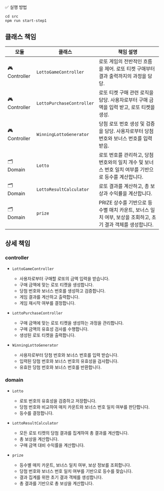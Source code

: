 ✅ 실행 방법

```
cd src
npm run start-step1
```

## 클래스 책임

| 모듈          | 클래스                    | 책임 설명                                                                                                 |
| ------------- | ------------------------- | --------------------------------------------------------------------------------------------------------- |
| 🎮 Controller | `LottoGameController`     | 로또 게임의 전반적인 흐름을 제어. 로또 티켓 구매부터 결과 출력까지의 과정을 담당.                         |
| 🎮 Controller | `LottoPurchaseController` | 로또 티켓 구매 관련 로직을 담당. 사용자로부터 구매 금액을 입력 받고, 로또 티켓을 생성.                    |
| 🎮 Controller | `WinningLottoGenerator`   | 당첨 로또 번호 생성 및 검증을 담당. 사용자로부터 당첨 번호와 보너스 번호를 입력 받음.                     |
| 🗂️ Domain     | `Lotto`                   | 로또 번호를 관리하고, 당첨 번호와의 일치 개수 및 보너스 번호 일치 여부를 기반으로 등수를 계산합니다.      |
| 🗂️ Domain     | `LottoResultCalculator`   | 로또 결과를 계산하고, 총 보상과 수익률을 계산합니다.                                                      |
| 🗂️ Domain     | `prize`                   | PRIZE 상수를 기반으로 등수별 매치 카운트, 보너스 일치 여부, 보상을 조회하고, 초기 결과 객체를 생성합니다. |

## 상세 책임

### controller

- `LottoGameController`

  - 사용자로부터 구매할 로또의 금액 입력을 받습니다.
  - 구매 금액에 맞는 로또 티켓을 생성합니다.
  - 당첨 번호와 보너스 번호를 생성하고 검증합니다.
  - 게임 결과를 계산하고 출력합니다.
  - 게임 재시작 여부를 결정합니다.

- `LottoPurchaseController`

  - 구매 금액에 맞는 로또 티켓을 생성하는 과정을 관리합니다.
  - 구매 금액의 유효성 검사를 수행합니다.
  - 생성된 로또 티켓을 출력합니다.

- `WinningLottoGenerator`
  - 사용자로부터 당첨 번호와 보너스 번호를 입력 받습니다.
  - 입력된 당첨 번호와 보너스 번호의 유효성을 검사합니다.
  - 유효한 당첨 번호와 보너스 번호를 반환합니다.

### domain

- `Lotto`

  - 로또 번호의 유효성을 검증하고 저장합니다.
  - 당첨 번호와 비교하여 매치 카운트와 보너스 번호 일치 여부를 판단합니다.
  - 등수를 결정합니다.

- `LottoResultCalculator`

  - 모든 로또 티켓의 당첨 결과를 집계하여 총 결과를 계산합니다.
  - 총 보상을 계산합니다.
  - 구매 금액 대비 수익률을 계산합니다.

- `prize`
  - 등수별 매치 카운트, 보너스 일치 여부, 보상 정보를 조회합니다.
  - 당첨 번호와 보너스 번호 일치 여부를 기반으로 등수를 찾습니다.
  - 결과 집계를 위한 초기 결과 객체를 생성합니다.
  - 총 결과를 기반으로 총 보상을 계산합니다.
